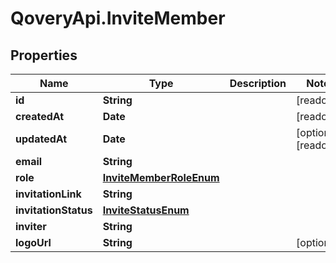 # QoveryApi.InviteMember

## Properties

Name | Type | Description | Notes
------------ | ------------- | ------------- | -------------
**id** | **String** |  | [readonly] 
**createdAt** | **Date** |  | [readonly] 
**updatedAt** | **Date** |  | [optional] [readonly] 
**email** | **String** |  | 
**role** | [**InviteMemberRoleEnum**](InviteMemberRoleEnum.md) |  | 
**invitationLink** | **String** |  | 
**invitationStatus** | [**InviteStatusEnum**](InviteStatusEnum.md) |  | 
**inviter** | **String** |  | 
**logoUrl** | **String** |  | [optional] 


